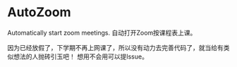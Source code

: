 # AutoZoom
Automatically start zoom meetings.   自动打开Zoom按课程表上课。

因为已经放假了，下学期不再上网课了，所以没有动力去完善代码了，就当给有类似想法的人抛砖引玉吧！
想用不会用可以提Issue。
